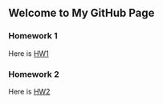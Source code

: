 ## Welcome to My GitHub Page



### Homework 1
Here is [HW1](/files/HW1.html)
### Homework 2
Here is [HW2](/files/HW2.html)

